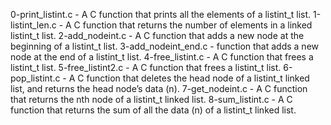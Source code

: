0-print_listint.c - A C function that prints all the elements of a listint_t list.
1-listint_len.c - A C function that returns the number of elements in a linked listint_t list.
2-add_nodeint.c - A C function that adds a new node at the beginning of a listint_t list.
3-add_nodeint_end.c - function that adds a new node at the end of a listint_t list.
4-free_listint.c - A C function that frees a listint_t list.
5-free_listint2.c - A C  function that frees a listint_t list.
6-pop_listint.c - A C function that deletes the head node of a listint_t linked list, and returns the head node’s data (n).
7-get_nodeint.c - A C function that returns the nth node of a listint_t linked list.
8-sum_listint.c - A C function that returns the sum of all the data (n) of a listint_t linked list.
